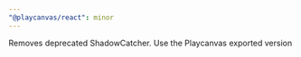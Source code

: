 ```yaml
---
"@playcanvas/react": minor
---
```


Removes deprecated ShadowCatcher. Use the Playcanvas exported version
